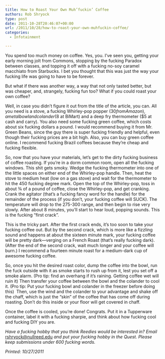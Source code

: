 ```yaml
---
title: How to Roast Your Own Muh’fuckin’ Coffee
authors: Rob Shryock
type: post
date: 2011-10-28T20:46:07+00:00
url: /2011/10/28/how-to-roast-your-own-muhfuckin-coffee/
categories:
  - Infotainment

---
```

You spend too much money on coffee. Yes, you. I’ve seen you, getting your early morning jolt from Commons, stopping by the fucking Paradox between classes, and topping it off with a fucking no-soy caramel macchiato from Starbucks. I bet you thought that this was just the way your fucking life was going to have to be forever.

But what if there was another way, a way that not only tasted better, but was cheaper, and, strangely, fucking fun too? What if you could roast your own coffee?

Well, in case you didn’t figure it out from the title of the article, you can. All you need is a stove, a fucking Whirley-pop popper ($30 from Amazon), a metal bowl and colander ($8 at BiMart) and a deep fry thermometer ($5 at cash and carry). You also need some fucking green coffee, which costs about six fucking dollars a pound. I would recommend buying it from Mr. Green Beans, since the guy there is super fucking friendly and helpful, even though their fucking prices are a bit high. Also, you can buy green coffee online. I recommend fucking Brazil coffees because they&#8217;re cheap and fucking flexible.

So, now that you have your materials, let’s get to the dirty fucking business of coffee roasting. If you’re in a dorm common room, open all the fucking windows. This shit gets smoky. Wedge the fucking thermometer into one of the little spaces on either end of the Whirley-pop handle. Then, heat the stove to medium heat (low on a gas stove) and wait for the thermometer to hit the 450 fucking degree mark. Open the top of the Whirley-pop, toss in about ¾ of a pound of coffee, close the Whirley-pop, and get cranking. Crank the agitator (that&#8217;s a fucking fancy word for the handle) for the remainder of the process (if you don’t, your fucking coffee will SUCK). The temperature will drop to the 275-300 range, and then begin to rise very slowly. After about 8 minutes, you’ll start to hear loud, popping sounds. This is the fucking “first crack”.

This is the tricky part. After the first crack ends, it’s too soon to take your fucking coffee out. But by the second crack, which is more like a fizzling sound and happens at about the sixteen minute mark, your fucking coffee will be pretty dark—verging on a French Roast (that&#8217;s really fucking dark). (After the end of the second crack, wait much longer and your coffee will burn.) I recommend a fourteen minute roast for a medium-dark cup of awesome fucking coffee.

So, once you hit the desired roast color, dump the coffee into the bowl, run the fuck outside with it as smoke starts to rush up from it, lest you set off a smoke alarm. (Pro tip: find an overhang if it’s raining. Getting coffee wet will ruin it) Then transfer your coffee between the bowl and the colander to cool it. (Pro tip: Put your fucking bowl and colander in the freezer before doing this)  Then, use the wind and the colander to your advantage and shake off the chaff, which is just the “skin” of the coffee that has come off during roasting. Don’t do this inside or your floor will get covered in chaff.

Once the coffee is cooled, you’re done! Congrats. Put it in a Tupperware container, label it with a fucking sharpie, and think about how fucking cool and fucking DIY you are.

_Have a fucking hobby that you think Reedies would be interested in? Email_ [&#x72;&#x73;&#x68;&#x72;&#x79;&#x6f;&#x63;&#x6b;&#x40;<span class="oe_displaynone">null</span>&#x72;&#x65;&#x65;&#x64;&#x2e;&#x65;&#x64;&#x75;][1] _and put your fucking hobby in the Quest. Please keep submissions under 600 fucking words._

_Printed: 10/27/2011_

 [1]: mailto:&#x72;&#x73;&#x68;&#x72;&#x79;&#x6f;&#x63;&#x6b;&#x40;&#x72;&#x65;&#x65;&#x64;&#x2e;&#x65;&#x64;&#x75;